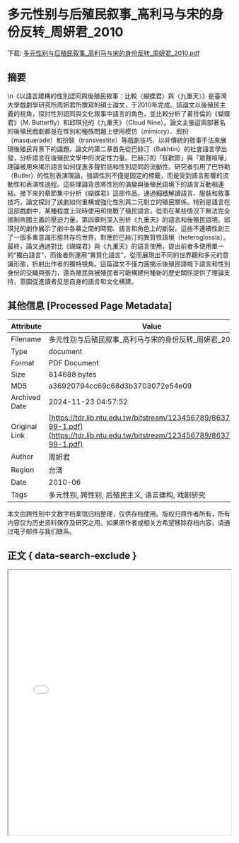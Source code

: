 # 多元性别与后殖民叙事_高利马与宋的身份反转_周妍君_2010

<!-- tcd_download_link -->
下载: [多元性别与后殖民叙事_高利马与宋的身份反转_周妍君_2010.pdf](多元性别与后殖民叙事_高利马与宋的身份反转_周妍君_2010.pdf)
<!-- tcd_download_link_end -->

## 摘要

<!-- tcd_abstract -->
\n《以語言建構的性別認同與後殖民敘事：比較〈蝴蝶君〉與〈九重天〉》是臺灣大學戲劇學研究所周妍君所撰寫的碩士論文，于2010年完成。該論文以後殖民主義的視角，探討性別認同與文化敘事中語言的角色，並比較分析了黃哲倫的《蝴蝶君》（M. Butterfly）和邱琪兒的《九重天》（Cloud Nine）。論文主張這兩部著名的後殖民戲劇都是在性別和種族問題上使用模仿（mimicry）、假扮（masquerade）和扮裝（transvestite）等戲劇技巧，以非傳統的敘事手法來展現後殖民背景下的議題。論文的第二章首先從巴赫汀（Bakhtin）的社會語言學出發，分析語言在後殖民文學中的決定性力量。巴赫汀的「狂歡節」與「眾聲喧嘩」理論被用來揭示語言如何促進多聲對話和性別認同的流動性。研究者引用了巴特勒（Butler）的性別表演理論，強調性別不僅是固定的標籤，而是受到語言影響的流動性和表演性過程。這些理論背景將性別的演變與後殖民語境下的語言互動相連結。接下來的章節集中分析《蝴蝶君》這部作品。通過細緻解讀語言、服裝和敘事技巧，論文探討了該劇如何重構或強化性別與二元對立的殖民關係。特別是語言在這部戲劇中，某種程度上同時使用和挑戰了殖民語言，從而在某些情況下無法完全抵制帝國主義的壓迫力量。第四章則深入剖析《九重天》的語言和後殖民語境。邱琪兒的劇作展示了劇中各幕之間的時間、語言和角色上的斷裂，這些不連續性創三了一個多重意識形態共存的世界，對應於巴赫汀的異質性語境（heteroglossia）。最終，論文通過對比《蝴蝶君》與《九重天》的語言使用，提出前者多使用單一的“獨白語言”，而後者則運用“異質化語言”，從而展現出不同的世界觀和多元的意識形態，折射出作者的獨特視角。這篇論文不僅力圖揭示後殖民語境下語言和性別身份的交織與張力，還為殖民與被殖民者可能構建何種新的歷史關係提供了理論支持，意圖促進讀者反思自身的語言和文化構建。

<!-- tcd_abstract_end -->

## 其他信息 [Processed Page Metadata]

| Attribute       | Value                                  |
|-----------------|----------------------------------------|
| Filename        | 多元性别与后殖民叙事_高利马与宋的身份反转_周妍君_2010.pdf                             |
| Type            | document                                 |
| Format          | PDF Document                               |
| Size            | 814688 bytes                           |
| MD5             | a36920794cc69c68d3b3703072e54e09                                  |
| Archived Date   | 2024-11-23 04:57:52                             |
| Original Link   | [https://tdr.lib.ntu.edu.tw/bitstream/123456789/8637/1/ntu-99-1.pdf](https://tdr.lib.ntu.edu.tw/bitstream/123456789/8637/1/ntu-99-1.pdf)                         |
| Author          | 周妍君                               |
| Region          | 台湾                               |
| Date            | 2010-06                                 |
| Tags            | 多元性别, 跨性别, 后殖民主义, 语言建构, 戏剧研究                                 |

本文由跨性别中文数字档案馆归档整理，仅供存档使用。版权归原作者所有，所有内容仅为历史资料保存及研究之用。如果原作者或相关方希望移除存档内容，请通过电子邮件与我们联系。

## 正文 { data-search-exclude }

<!-- tcd_main_text -->
<iframe src="../多元性别与后殖民叙事_高利马与宋的身份反转_周妍君_2010.pdf" width="100%" height="600px">
    <p>无法显示PDF，请下载查看。</p>
</iframe>
<!-- tcd_main_text_end -->

